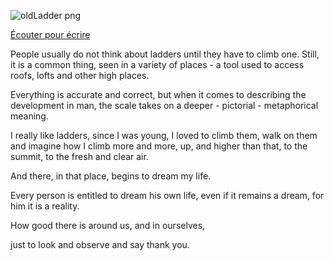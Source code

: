 ![oldLadder png](https://user-images.githubusercontent.com/91435534/136277460-76d14873-f9b6-4b58-912d-f1dde9aa7397.png)

<a href="https://drive.google.com/file/d/1hjvRk-qj2KELSpHxdPPGqmUEzEWtw-mK/view?usp=sharin">Écouter pour écrire</a>


People usually do not think about ladders until they have to climb one. 
Still, it is a common thing, seen in a variety of places - a tool used to access roofs, lofts and other high places.

Everything is accurate and correct, 
but when it comes to describing the development in man, 
the scale takes on a deeper - pictorial - metaphorical meaning. 

I really like ladders, since I was young, 
I loved to climb them, walk on them and imagine how I climb more and more, 
up, and higher than that, 
to the summit, 
to the fresh and clear air.

And there, in that place, begins to dream my life. 

Every person is entitled to dream his own life, even if it remains a dream, for him it is a reality. 

How good there is around us, and in ourselves, 

just to look and observe and say thank you.
